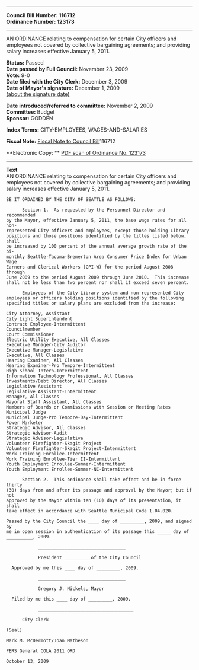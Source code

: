 * * * * *  
  
**Council Bill Number: [](#h0)[](#h2)116712**   
**Ordinance Number: 123173**  
  
* * * * *  
  
AN ORDINANCE relating to compensation for certain City officers and employees not covered by collective bargaining agreements; and providing salary increases effective January 5, 2011.  
  
**Status:** Passed   
**Date passed by Full Council:** November 23, 2009   
**Vote:** 9-0   
**Date filed with the City Clerk:** December 3, 2009   
**Date of Mayor's signature:** December 1, 2009   
[(about the signature date)](/~public/approvaldate.htm)   
  
  
**Date introduced/referred to committee:** November 2, 2009   
**Committee:** Budget   
**Sponsor:** GODDEN   
  
**Index Terms:** CITY-EMPLOYEES, WAGES-AND-SALARIES  
  
**Fiscal Note:** [Fiscal Note to Council Bill](http://clerk.seattle.gov/~public/fnote/116712.htm)[](#h1)[](#h3)116712  
  
**Electronic Copy: ** [PDF scan of Ordinance No. 123173](/~archives/Ordinances/Ord_123173.pdf)  
  
* * * * *  
  
**Text**  
    AN ORDINANCE relating to compensation for certain City officers and  
    employees not covered by collective bargaining agreements; and providing  
    salary increases effective January 5, 2011.  
  
    BE IT ORDAINED BY THE CITY OF SEATTLE AS FOLLOWS:  
  
          Section 1.  As requested by the Personnel Director and recommended  
    by the Mayor, effective January 5, 2011, the base wage rates for all non-  
    represented City officers and employees, except those holding Library  
    positions and those positions identified by the titles listed below, shall  
    be increased by 100 percent of the annual average growth rate of the bi-  
    monthly Seattle-Tacoma-Bremerton Area Consumer Price Index for Urban Wage  
    Earners and Clerical Workers (CPI-W) for the period August 2008 through  
    June 2009 to the period August 2009 through June 2010.  This increase  
    shall not be less than two percent nor shall it exceed seven percent.  
  
          Employees of the City Library system and non-represented City  
    employees or officers holding positions identified by the following  
    specified titles or salary plans are excluded from the increase:  
  
    City Attorney, Assistant  
    City Light Superintendent  
    Contract Employee-Intermittent  
    Councilmember  
    Court Commissioner  
    Electric Utility Executive, All Classes  
    Executive Manager-City Auditor  
    Executive Manager-Legislative  
    Executive, All Classes  
    Hearing Examiner, All Classes  
    Hearing Examiner-Pro Tempore-Intermittent  
    High School Intern-Intermittent  
    Information Technology Professional, All Classes  
    Investments/Debt Director, All Classes  
    Legislative Assistant  
    Legislative Assistant-Intermittent  
    Manager, All Classes  
    Mayoral Staff Assistant, All Classes  
    Members of Boards or Commissions with Session or Meeting Rates  
    Municipal Judge  
    Municipal Judge-Pro Tempore-Day-Intermittent  
    Power Marketer  
    Strategic Advisor, All Classes  
    Strategic Advisor-Audit  
    Strategic Advisor-Legislative  
    Volunteer Firefighter-Skagit Project  
    Volunteer Firefighter-Skagit Project-Intermittent  
    Work Training Enrollee-Intermittent  
    Work Training Enrollee-Tier II-Intermittent  
    Youth Employment Enrollee-Summer-Intermittent  
    Youth Employment Enrollee-Summer-NC-Intermittent  
  
          Section 2.  This ordinance shall take effect and be in force thirty  
    (30) days from and after its passage and approval by the Mayor; but if not  
    approved by the Mayor within ten (10) days of its presentation, it shall  
    take effect in accordance with Seattle Municipal Code 1.04.020.  
  
    Passed by the City Council the ____ day of _________, 2009, and signed by  
    me in open session in authentication of its passage this _____ day of  
    __________, 2009.  
  
                _________________________________  
  
                President __________of the City Council  
  
      Approved by me this ____ day of _________, 2009.  
  
                _________________________________  
  
                Gregory J. Nickels, Mayor  
  
      Filed by me this ____ day of _________, 2009.  
  
                ____________________________________  
  
          City Clerk  
  
    (Seal)  
  
    Mark M. McDermott/Joan Matheson  
  
    PERS General COLA 2011 ORD  
  
    October 13, 2009  
